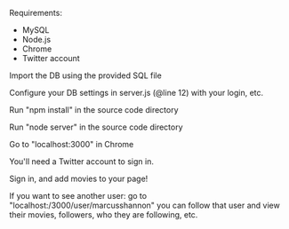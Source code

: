 Requirements:
- MySQL
- Node.js
- Chrome
- Twitter account

Import the DB using the provided SQL file

Configure your DB settings in server.js (@line 12) with your login, etc.

Run "npm install" in the source code directory

Run "node server" in the source code directory

Go to "localhost:3000" in Chrome

You'll need a Twitter account to sign in.

Sign in, and add movies to your page!

If you want to see another user: go to "localhost:/3000/user/marcusshannon" you can follow that user and view their movies, followers, who they are following, etc.
